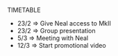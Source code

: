 TIMETABLE
- 23/2 => Give Neal access to MkII
- 23/2 => Group presentation
- 5/3  => Meeting with Neal
- 12/3 => Start promotional video
